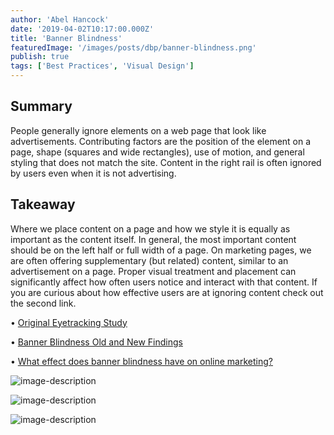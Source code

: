 ```yaml
---
author: 'Abel Hancock'
date: '2019-04-02T10:17:00.000Z'
title: 'Banner Blindness'
featuredImage: '/images/posts/dbp/banner-blindness.png'
publish: true
tags: ['Best Practices', 'Visual Design']
---
```


## Summary

People generally ignore elements on a web page that look like advertisements. Contributing factors are the position of the element on a page, shape (squares and wide rectangles), use of motion, and general styling that does not match the site. Content in the right rail is often ignored by users even when it is not advertising.

## Takeaway

Where we place content on a page and how we style it is equally as important as the content itself. In general, the most important content should be on the left half or full width of a page. On marketing pages, we are often offering supplementary (but related) content, similar to an advertisement on a page. Proper visual treatment and placement can significantly affect how often users notice and interact with that content. If you are curious about how effective users are at ignoring content check out the second link.

• [Original Eyetracking Study](https://www.nngroup.com/articles/banner-blindness-original-eyetracking)

• [Banner Blindness Old and New Findings](https://www.nngroup.com/articles/banner-blindness-old-and-new-findings/)

• [What effect does banner blindness have on online marketing?](https://www.ionos.com/digitalguide/online-marketing/online-sales/banner-blindness-explanation-and-impact/)

![image-description](/images/posts/dbp/1554225396598webupload_00315660.png)

![image-description](/images/posts/dbp/1554225397135webupload_00315659.png)

![image-description](/images/posts/dbp/1554225397290webupload_00315658.png)
